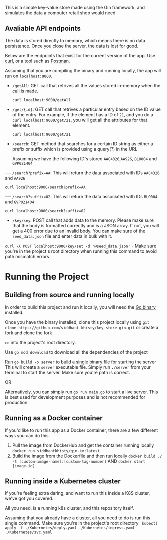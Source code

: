 This is a simple key-value store made using the Gin framework, and simulates the data a computer retail shop would need 

## Avaliable API endpoints 

The data is stored directly to memory, which means there is no data persistance. Once you close the server, the data is lost for good.

Below are the endpoints that exist for the current version of the app. Use [curl](https://curl.se/), or a tool such as [Postman](https://www.postman.com/).

Assuming that you are compiling the binary and running locally, the app will run on `localhost:9000`.

- `/getAll`: GET call that retrives all the values stored in-memory when the call is made.

  `curl localhost:9000/getAll`

- `/get/{id}`: GET call that retrives a particular entry based on the ID value of the entry.
               For example, if the element has a ID of `21`, and you do a `curl localhost:9000/get/21`,
               you will get all the attributes for that element.

  `curl localhost:9000/get/21`
  
- `/search`: GET method that searches for a certain ID string as either a prefix or suffix which is provided using a query(?) in the URL

    Assuming we have the following ID's stored `AAC4326`,`AA926`, `BLO004` and `GVP021404`

--- `/search?prefix=AA`: This will return the data associated with IDs `AAC4326` and `AA926`
  
 `curl localhost:9000/search?prefix=AA`
  
 --- `/search?suffix=02`: This will return the data associated with IDs `BLO004` and `GVP021404`
  
  `curl localhost:9000/search?suffix=02`
  
- `/key/sey`: POST call that adds data to the memory. Please make sure that the body is formatted correctly and is a JSON array.
              If not, you will get a 400 error due to an invalid body. You can make sure of the `seed_data.json` file and enter data in bulk with it.

`curl -X POST localhost:9000/key/set -d '@seed_data.json'` - Make sure you're in the project's root directory when running this command to avoid path mismatch errors

# Running the Project
## Building from source and running locally

In order to build this project and run it locally, you will need the [Go binary](https://go.dev/doc/install) installed.

Once you have the binary installed, clone this project locally using `git clone https://github.com/siddhant-khisty/key-store-gin.git` or create a fork and clone the fork

`cd` into the project's root directory.

Use `go mod download` to download all the dependencies of the project

Run `go build -o server` to build a single binary file for starting the server
This will create a `server` executable file. Simply run `./server` from your terminal to start the server. Make sure you're path is correct.
    
OR

Alternatively, you can simply run `go run main.go` to start a live server. This is best used for development purposes and is not recommended for production.

## Running as a Docker container

If you'd like to run this app as a Docker container, there are a few different ways you can do this.

1. Pull the image from DockerHub and get the container running locally
    `docker run siddhantkhisty/gin-kv:latest`
2. Build the image from the Dockerfile and then run locally
    `docker build ./ -t [custom-image-name]:[custom-tag-number]`
        AND
    `docker start [image-id]`

## Running inside a Kubernetes cluster

If you're feeling extra daring, and want to run this inside a K8S cluster, we've got you covered.

All you need, is a running k8s cluster, and this repository itself.

Assuming that you already have a cluster, all you need to do is run this single command. Make sure you're in the project's root directory
``` kubectl apply -f ./Kubernetes/deply.yaml ./Kubernetes/ingress.yaml ./Kubernetes/svc.yaml```





